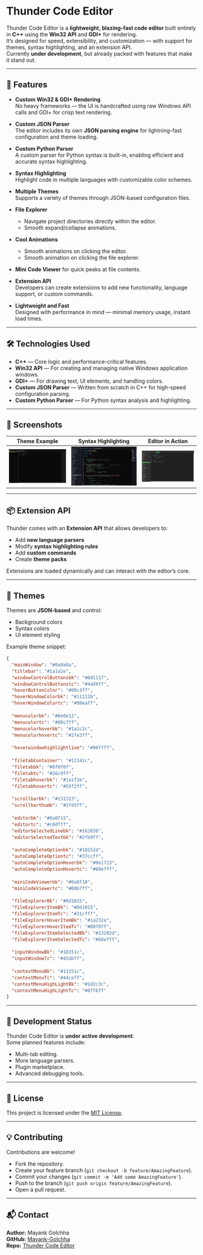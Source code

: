 # Thunder Code Editor

Thunder Code Editor is a **lightweight, blazing-fast code editor** built entirely in **C++** using the **Win32 API** and **GDI+** for rendering.  
It’s designed for speed, extensibility, and customization — with support for themes, syntax highlighting, and an extension API.  
Currently **under development**, but already packed with features that make it stand out.

---

## 🚀 Features

- **Custom Win32 & GDI+ Rendering**  
  No heavy frameworks — the UI is handcrafted using raw Windows API calls and GDI+ for crisp text rendering.

- **Custom JSON Parser**  
  The editor includes its own **JSON parsing engine** for lightning-fast configuration and theme loading.

- **Custom Python Parser**  
  A custom parser for Python syntax is built-in, enabling efficient and accurate syntax highlighting.

- **Syntax Highlighting**  
  Highlight code in multiple languages with customizable color schemes.

- **Multiple Themes**  
  Supports a variety of themes through JSON-based configuration files.

- **File Explorer**
  - Navigate project directories directly within the editor.
  - Smooth expand/collapse animations.

- **Cool Animations**
  - Smooth animations on clicking the editor.
  - Smooth animation on clicking the file explorer.

- **Mini Code Viewer** for quick peeks at file contents.

- **Extension API**  
  Developers can create extensions to add new functionality, language support, or custom commands.

- **Lightweight and Fast**  
  Designed with performance in mind — minimal memory usage, instant load times.

---

## 🛠️ Technologies Used

- **C++** — Core logic and performance-critical features.
- **Win32 API** — For creating and managing native Windows application windows.
- **GDI+** — For drawing text, UI elements, and handling colors.
- **Custom JSON Parser** — Written from scratch in C++ for high-speed configuration parsing.
- **Custom Python Parser** — For Python syntax analysis and highlighting.

---

## 📸 Screenshots

| Theme Example | Syntax Highlighting | Editor in Action |
|---------------|--------------------|------------------|
| ![Theme Example](asset/image1.png) | ![Syntax Highlighting](asset/image2.png) | ![Editor in Action](asset/image3.png) |

---

## 📦 Extension API

Thunder comes with an **Extension API** that allows developers to:
- Add **new language parsers**
- Modify **syntax highlighting rules**
- Add **custom commands**
- Create **theme packs**

Extensions are loaded dynamically and can interact with the editor’s core.

---

## 🎨 Themes

Themes are **JSON-based** and control:
- Background colors
- Syntax colors
- UI element styling

Example theme snippet:
```json
{
  "mainWindow": "#0a0a0a",
  "titlebar": "#1a1a2e",
  "windowControlButtonsbk": "#0d1117",
  "windowControlButtonstc": "#44d9ff",
  "hoverButtonColor": "#00c3ff",
  "hoverWindowColorbk": "#11111b",
  "hoverWindowColortc": "#00eaff",

  "menucolorbk": "#0e0e12",
  "menucolortc": "#00c7ff",
  "menucolorhoverbk": "#1a1c2c",
  "menucolorhovertc": "#2fe3ff",

  "hoverwindowhighlightline": "#00ffff",

  "filetabContainer": "#12141c",
  "filetabbk": "#0f0f0f",
  "filetabtc": "#26c9ff",
  "filetabhoverbk": "#1a1f2e",
  "filetabhovertc": "#55f2ff",

  "scrollbarbk": "#131313",
  "scrollbarthumb": "#2fd5ff",

  "editorbk": "#0a0f15",
  "editortc": "#c0dfff",
  "editorSelectedLinebk": "#162030",
  "editorSelectedTextbk": "#2fb9ff",

  "autoCompleteOptionbk": "#10151d",
  "autoCompleteOptiontc": "#37ccff",
  "autoCompleteOptionHoverbk": "#0e1723",
  "autoCompleteOptionHovertc": "#60e7ff",

  "miniCodeViewerbk": "#0a0f18",
  "miniCodeViewertc": "#00b7ff",

  "fileExplorerBk": "#0d1015",
  "fileExplorerItemBk": "#0d1015",
  "fileExplorerItemTc": "#31cfff",
  "fileExplorerHoverItemBk": "#1a232e",
  "fileExplorerHoverItemTc": "#00f0ff",
  "fileExplorerItemSelectedBk": "#13202d",
  "fileExplorerItemSelectedTc": "#68efff",

  "inputWindowBk": "#10151c",
  "inputWindowTc": "#45dbff",

  "contextMenuBk": "#11151c",
  "contextMenuTc": "#44ceff",
  "contextMenuHighLightBk": "#1d2c3c",
  "contextMenuHighLightTc": "#8ff6ff"
}
```

---

## 🚧 Development Status

Thunder Code Editor is **under active development**.  
Some planned features include:
- Multi-tab editing.
- More language parsers.
- Plugin marketplace.
- Advanced debugging tools.

---

## 📜 License

This project is licensed under the [MIT License](LICENSE).

---

## 💡 Contributing

Contributions are welcome!  
- Fork the repository.
- Create your feature branch (`git checkout -b feature/AmazingFeature`).
- Commit your changes (`git commit -m 'Add some AmazingFeature'`).
- Push to the branch (`git push origin feature/AmazingFeature`).
- Open a pull request.

---

## 📬 Contact

**Author:** Mayank Golchha  
**GitHub:** [Mayank-Golchha](https://github.com/Mayank-Golchha)  
**Repo:** [Thunder Code Editor](https://github.com/Mayank-Golchha/Thunder-Code-Editor)


